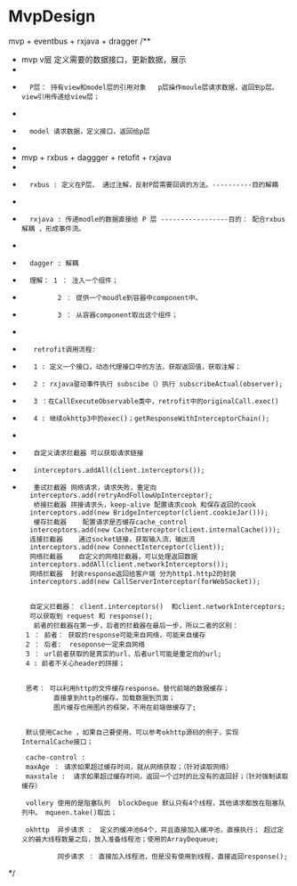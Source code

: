# MvpDesign
mvp + eventbus + rxjava + dragger
/**
 *   mvp  v层 定义需要的数据接口，更新数据，展示
 *
 *       P层： 持有view和model层的引用对象   p层操作moule层请求数据，返回到p层。 view引用传递给view层；
 *
 *       model 请求数据，定义接口，返回给p层
 *
 *  mvp + rxbus + daggger  + retofit + rxjava
 *
 *       rxbus : 定义在P层， 通过注解，反射P层需要回调的方法。----------目的解耦
 *
 *       rxjava : 传递modle的数据直接给 P 层 -----------------目的： 配合rxbus解耦 ，形成事件流。
 *
 *       dagger : 解耦
 *       理解： 1 ： 注入一个组件；
 *              2 ： 提供一个moudle到容器中component中。
 *              3 ： 从容器component取出这个组件；
 *
 *        retrofit调用流程:
 *        1 : 定义一个接口，动态代理接口中的方法，获取返回值，获取注解；
 *        2 : rxjava驱动事件执行 subscibe（）执行 subscribeActual(observer);
 *        3 ：在CallExecuteObservable类中，retrofit中的originalCall.exec()
 *        4 : 继续okhttp3中的exec()；getResponseWithInterceptorChain();
 
 *
 *        自定义请求拦截器 可以获取请求链接
 *        interceptors.addAll(client.interceptors());
 *        重试拦截器 网络请求，请求失败，重定向
         interceptors.add(retryAndFollowUpInterceptor);
          桥接拦截器 拼接请求头，keep-alive 配置请求cook 和保存返回的cook
         interceptors.add(new BridgeInterceptor(client.cookieJar()));
          缓存拦截器    配置请求是否缓存cache_control
         interceptors.add(new CacheInterceptor(client.internalCache()));
         连接拦截器    通过socket链接，获取输入流，输出流
         interceptors.add(new ConnectInterceptor(client));
         网络拦截器    自定义的网络拦截器，可以处理返回数据
         interceptors.addAll(client.networkInterceptors());
         网络拦截器  封装response返回给客户端 分为http1.http2的封装
         interceptors.add(new CallServerInterceptor(forWebSocket));
         

         自定义拦截器： client.interceptors()  和client.networkInterceptors;
         可以获取到 request 和 response();
          前者的拦截器在第一步，后者的拦截器在最后一步，所以二者的区别：
        1 ： 前者： 获取的response可能来自网络，可能来自缓存
        2 ： 后者:  resoponse一定来自网络
        3 ： url前者获取的是真实的url，后者url可能是重定向的url;
        4 : 前者不关心header的拼接；


        思考： 可以利用http的文件缓存response。替代前端的数据缓存；
               直接拿到http的缓存。加载数据到页面；
               图片缓存也用图片的框架，不用在前端做缓存了;
               

        默认使用Cache ，如果自己要使用，可以参考okhttp源码的例子，实现InternalCache接口；

        cache-control :
        maxAge ： 请求如果超过缓存时间，就从网络获取；（针对读取网络）
        maxstale :  请求如果超过缓存时间，返回一个过时的比没有的返回好；（针对强制读取缓存）

        vollery 使用的是阻塞队列  blockDeque 默认只有4个线程，其他请求都放在阻塞队列中。 mqueen.take()取出；
        
        okhttp  异步请求 :  定义的缓冲池64个，并且直接加入缓冲池，直接执行； 超过定义的最大线程数量之后，放入准备线程池；使用的ArrayDequeue;
        
                同步请求 ： 直接加入线程池，但是没有使用到线程，直接返回response();
                

 */
